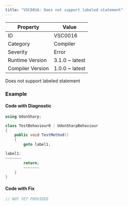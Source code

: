 ```yaml
---
title: "VSC0016: Does not support labeled statement"
---
```


| Property         | Value          |
| ---------------- | -------------- |
| ID               | VSC0016        |
| Category         | Compiler       |
| Severity         | Error          |
| Runtime Version  | 3.1.0 ~ latest |
| Compiler Version | 1.0.0 ~ latest |

Does not support labeled statement

### Example

#### Code with Diagnostic

```csharp
using UdonSharp;

class TestBehaviour0 : UdonSharpBehaviour
{
    public void TestMethod()
    {
        goto label1;

label1:
~~~~~~~
        return;
        ~~~~~~~
    }
}
```

#### Code with Fix

```csharp
// NOT YET PROVIDED
```
